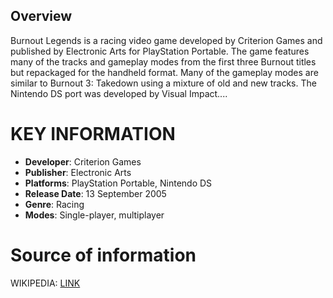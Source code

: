 ## Overview

Burnout Legends is a racing video game developed by Criterion Games and published by Electronic Arts for PlayStation Portable. The game features many of the tracks and gameplay modes from the first three Burnout titles but repackaged for the handheld format. Many of the gameplay modes are similar to Burnout 3: Takedown using a mixture of old and new tracks. The Nintendo DS port was developed by Visual Impact....
# KEY INFORMATION

- **Developer**: Criterion Games
- **Publisher**: Electronic Arts
- **Platforms**: PlayStation Portable, Nintendo DS
- **Release Date**: 13 September 2005
- **Genre**: Racing
- **Modes**: Single-player, multiplayer
# Source of information
 WIKIPEDIA: [LINK](https://en.wikipedia.org/wiki/Burnout_Legends)